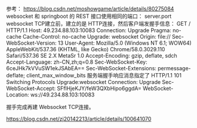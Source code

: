 参考： https://blog.csdn.net/moshowgame/article/details/80275084
websocket 和 springboot 的 REST 接口使用相同的端口： server.port
websocket TCP建立前，建立的是 HTTP连接，然后客户端发握手信息：
GET / HTTP/1.1
Host: 49.234.88.103:10083
Connection: Upgrade
Pragma: no-cache
Cache-Control: no-cache
Upgrade: websocket
Origin: file://
Sec-WebSocket-Version: 13
User-Agent: Mozilla/5.0 (Windows NT 6.1; WOW64) AppleWebKit/537.36 (KHTML, like Gecko) Chrome/58.0.3029.110 Safari/537.36 SE 2.X MetaSr 1.0
Accept-Encoding: gzip, deflate, sdch
Accept-Language: zh-CN,zh;q=0.8
Sec-WebSocket-Key: 6ceJHk7kVVuSW1ekJSAbEA==
Sec-WebSocket-Extensions: permessage-deflate; client_max_window_bits
服务端握手响应消息指定了
HTTP/1.1 101 Switching Protocols
Upgrade:websocket
Connection: Upgrade
Sec-WebSocket-Accept: SFflHjeKJY/feW3QXbHipo6ggdA=
WebSocket-Location: ws://49.234.88.103:10083

握手完成再建 Websocket TCP连接。

https://blog.csdn.net/zj20142213/article/details/100641070
